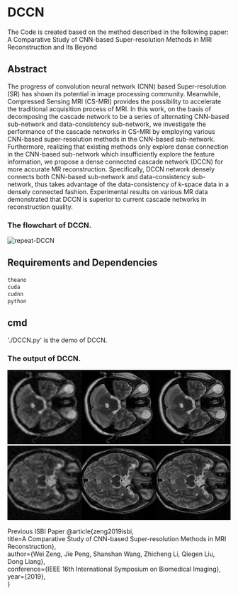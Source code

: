 # DCCN
The Code is created based on the method described in the following paper:
A Comparative Study of CNN-based Super-resolution Methods in MRI Reconstruction and Its Beyond

## Abstract
The progress of convolution neural network (CNN) based Super-resolution (SR) has shown its potential in image processing community. Meanwhile, Compressed Sensing MRI (CS-MRI) provides the possibility to accelerate the traditional acquisition process of MRI. In this work, on the basis of decomposing the cascade network to be a series of alternating CNN-based sub-network and data-consistency sub-network, we investigate the performance of the cascade networks in CS-MRI by employing various CNN-based super-resolution methods in the CNN-based sub-network. Furthermore, realizing that existing methods only explore dense connection in the CNN-based sub-network which insufficiently explore the feature information, we propose a dense connected cascade network (DCCN) for more accurate MR reconstruction. Specifically, DCCN network densely connects both CNN-based sub-network and data-consistency sub-network, thus takes advantage of the data-consistency of k-space data in a densely connected fashion. Experimental results on various MR data demonstrated that DCCN is superior to current cascade networks in reconstruction quality.

### The flowchart of DCCN. 
![repeat-DCCN](https://github.com/yqx7150/DCCN/flow.png)

## Requirements and Dependencies
    theano
    cuda
    cudnn
    python
    
## cmd
'./DCCN.py' is the demo of DCCN.

### The output of DCCN. 
![repeat-DCCN](https://github.com/yqx7150/DCCN/blob/master/models/d5_c5/radial85/epoch1458_im0.png)
![repeat-DCCN](https://github.com/yqx7150/DCCN/blob/master/models/d5_c5/radial85/epoch1458_im1.png)


Previous ISBI Paper
    @article{zeng2019isbi,  
    title=A Comparative Study of CNN-based Super-resolution Methods in MRI Reconstruction},  
    author={Wei Zeng, Jie Peng, Shanshan Wang, Zhicheng Li, Qiegen Liu, Dong Liang},  
    conference={IEEE 16th International Symposium on Biomedical Imaging},  
    year={2019},  
    }
